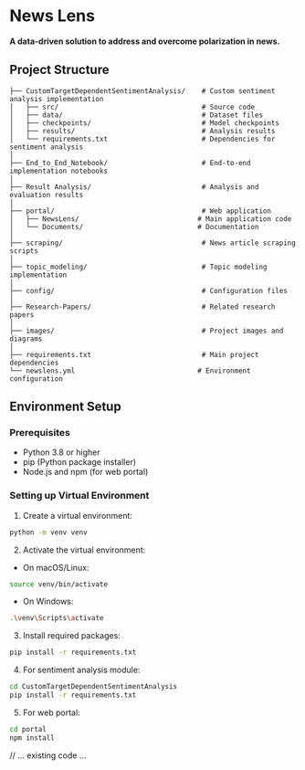 # News Lens
**A data-driven solution to address and overcome polarization in news.**

## Project Structure

```
├── CustomTargetDependentSentimentAnalysis/    # Custom sentiment analysis implementation
│   ├── src/                                   # Source code
│   ├── data/                                  # Dataset files
│   ├── checkpoints/                           # Model checkpoints
│   ├── results/                               # Analysis results
│   └── requirements.txt                       # Dependencies for sentiment analysis
│
├── End_to_End_Notebook/                       # End-to-end implementation notebooks
│
├── Result Analysis/                           # Analysis and evaluation results
│
├── portal/                                    # Web application
│   ├── NewsLens/                             # Main application code
│   └── Documents/                            # Documentation
│
├── scraping/                                  # News article scraping scripts
│
├── topic_modeling/                            # Topic modeling implementation
│
├── config/                                    # Configuration files
│
├── Research-Papers/                           # Related research papers
│
├── images/                                    # Project images and diagrams
│
├── requirements.txt                           # Main project dependencies
└── newslens.yml                              # Environment configuration
```

## Environment Setup

### Prerequisites
- Python 3.8 or higher
- pip (Python package installer)
- Node.js and npm (for web portal)

### Setting up Virtual Environment

1. Create a virtual environment:
```bash
python -m venv venv
```

2. Activate the virtual environment:
- On macOS/Linux:
```bash
source venv/bin/activate
```
- On Windows:
```bash
.\venv\Scripts\activate
```

3. Install required packages:
```bash
pip install -r requirements.txt
```

4. For sentiment analysis module:
```bash
cd CustomTargetDependentSentimentAnalysis
pip install -r requirements.txt
```

5. For web portal:
```bash
cd portal
npm install
```

// ... existing code ... 
